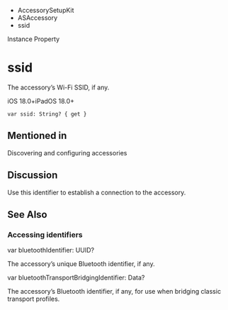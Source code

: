 

- AccessorySetupKit
- ASAccessory
-  ssid 

Instance Property

# ssid

The accessory’s Wi-Fi SSID, if any.

iOS 18.0+iPadOS 18.0+

``` source
var ssid: String? { get }
```

## Mentioned in 

Discovering and configuring accessories

## Discussion

Use this identifier to establish a connection to the accessory.

## See Also

### Accessing identifiers

var bluetoothIdentifier: UUID?

The accessory’s unique Bluetooth identifier, if any.

var bluetoothTransportBridgingIdentifier: Data?

The accessory’s Bluetooth identifier, if any, for use when bridging classic transport profiles.


